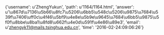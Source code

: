 {'username': u'ZhengYukun', 'path': u'1164/1164.html', 'answer': u'\u867d\u7136\u5b66\u8fc7\u5206\u6bb5\u548c\u5206\u9875\u7684\u539f\u7406\uff0c\u4f46\u5bf9\u4e8e\u5b9e\u9645\u7684\u6bb5\u9875\u5f0f\u8bbe\u8ba1\u8fd8\u662f\u4e0d\u591f\u4e86\u89e3', 'email': u'zhengyk11@mails.tsinghua.edu.cn', 'time': '2016-02-24:09:06:26'}